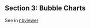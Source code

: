 Section 3: Bubble Charts
------------------------

See in
[nbviewer](http://nbviewer.ipython.org/github/etpinard/plotly-python-doc/blob/master/s3_bubble-charts/s3_bubble-charts.ipynb)
